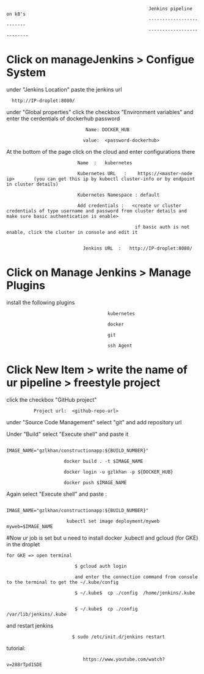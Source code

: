 
                                                        Jenkins pipeline on k8's
                                                        -------------------------
                                                        --------------------------
                                                        
                                                  
# Click on manageJenkins > Configue System

under "Jenkins Location" paste the jenkins url 

      http://IP-droplet:8080/
      
under "Global properties" click the checkbox "Environment variables" and enter the cerdentials of dockerhub password 

                                 Name: DOCKER_HUB

                                value:  <password-dockerhub>
                                
At the bottom of the page click on the cloud and enter configurations there

                              Name	:   kubernetes
 
                              Kubernetes URL   :    https://<master-node ip>       (you can get this ip by kubectl cluster-info or by endpoint in cluster details)
                              
                              Kubernetes Namespace : default
                              
                              Add credentials :   <create ur cluster credentials of type username and password from cluster details and make sure basic authentication is enable>
                              
                                                   if basic auth is not enable, click the cluster in console and edit it 
                                                   
                              	
                             	Jenkins URL  :   http://IP-droplet:8080/
                              


# Click on Manage Jenkins > Manage Plugins 

  install the following plugins 
  
                                         kubernetes
                                         
                                         docker
                                         
                                         git
                                         
                                         ssh Agent
                                         
 
 # Click New Item > write the name of ur pipeline > freestyle project
 
   click the checkbox "GitHub project"
              
              Project url:  <github-repo-url>
              
   under "Source Code Management" select "git" and add repository url
   
   
   Under "Build" select "Execute shell" and paste it 
   
   
                         IMAGE_NAME="gzlkhan/constructionapp:${BUILD_NUMBER}"
                         
                         docker build . -t $IMAGE_NAME
                         
                         docker login -u gzlkhan -p ${DOCKER_HUB}
                         
                         docker push $IMAGE_NAME
                         
                         
   Again select "Execute shell" and paste :
    
                          IMAGE_NAME="gzlkhan/constructionapp:${BUILD_NUMBER}"
                                  
                          kubectl set image deployment/myweb myweb=$IMAGE_NAME
                          
                          
   #Now ur job is set but u need to install docker ,kubectl and gcloud (for GKE) in the droplet
    
    for GKE => open terminal 
    
                             $ gcloud auth login
                             
                             and enter the connection command from console to the terminal to get the ~/.kube/config
                             
                             $ ~/.kube$  cp ./config  /home/jenkins/.kube
                             
                             
                             $ ~/.kube$  cp ./config  /var/lib/jenkins/.kube
                             
   and restart jenkins
    
                            $ sudo /etc/init.d/jenkins restart
                            
                            
                            
  tutorial:  
  
                                https://www.youtube.com/watch?v=288rTpd1SDE
                             
                             
                             
                         
                         
    
   
   
